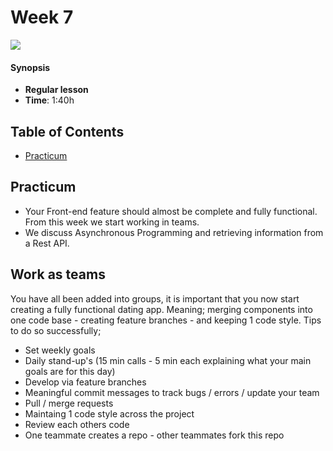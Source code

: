 <!--lint disable no-html-->

# Week 7

![][cover]

#### Synopsis

* **Regular lesson**
* **Time**: 1:40h

## Table of Contents

* [Practicum](#practicum)

## Practicum

* Your Front-end feature should almost be complete and fully functional. From this week we start working in teams. 
* We discuss Asynchronous Programming and retrieving information from a Rest API.

## Work as teams

You have all been added into groups, it is important that you now start creating a fully functional dating app. Meaning; merging components into one code base - creating feature branches - and keeping 1 code style. Tips to do so successfully; 

* Set weekly goals
* Daily stand-up's (15 min calls - 5 min each explaining what your main goals are for this day)
* Develop via feature branches
* Meaningful commit messages to track bugs / errors / update your team
* Pull / merge requests
* Maintaing 1 code style across the project
* Review each others code
* One teammate creates a repo - other teammates fork this repo


[cover]: https://eloquentjavascript.net/img/chapter_picture_21.jpg
